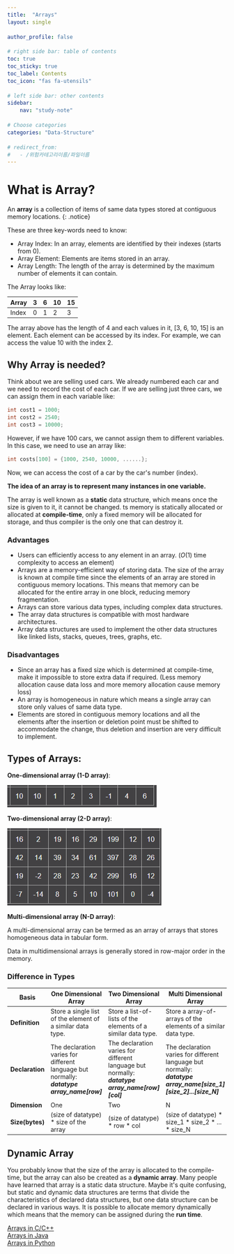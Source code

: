 ```yaml
---
title:  "Arrays"
layout: single

author_profile: false

# right side bar: table of contents
toc: true
toc_sticky: true
toc_label: Contents
toc_icon: "fas fa-utensils"

# left side bar: other contents
sidebar:
    nav: "study-note"

# Choose categories
categories: "Data-Structure"

# redirect_from:
#   - /위험카테고리이름/파일이름
---
```


# What is Array?
An **array** is a collection of items of same data types stored at contiguous memory locations.
{: .notice}

These are three key-words need to know:
+ Array Index: In an array, elements are identified by their indexes (starts from 0).
+ Array Element: Elements are items stored in an array.
+ Array Length: The length of the array is determined by the maximum number of elements it can contain.

The Array looks like:

| Array | 3    | 6    | 10   | 15   |
| ----- | ---- | ---- | ---- | ---- |
| Index | 0    | 1    | 2    | 3    |

The array above has the length of 4 and each values in it, [3, 6, 10, 15] is an element. Each element can be accessed by its index. For example, we can access the value 10 with the index 2.

## Why Array is needed?

Think about we are selling used cars. We already numbered each car and we need to record the cost of each car. If we are selling just three cars, we can assign them in each variable like: 

~~~c++
int cost1 = 1000;
int cost2 = 2540;
int cost3 = 10000;
~~~

However, if we have 100 cars, we cannot assign them to different variables. In this case, we need to use an array like:

~~~c++
int costs[100] = {1000, 2540, 10000, ......};
~~~

Now, we can access the cost of a car by the car's number (index).

**The idea of an array is to represent many instances in one variable.**

The array is well known as a **static** data structure, which means once the size is given to it, it cannot be changed. ts memory is statically allocated or allocated at **compile-time**, only a fixed memory will be allocated for storage, and thus compiler is the only one that can destroy it.

### Advantages

+ Users can efficiently access to any element in an array. ($O(1)$ time complexity to access an element)
+ Arrays are a memory-efficient way of storing data. The size of the array is known at compile time since the elements of an array are stored in contiguous memory locations. This means that memory can be allocated for the entire array in one block, reducing memory fragmentation.
+ Arrays can store various data types, including complex data structures.
+ The array data structures is compatible with most hardware architectures.
+ Array data structures are used to implement the other data structures like linked lists, stacks, queues, trees, graphs, etc.

### Disadvantages

+ Since an array has a fixed size which is determined at compile-time, make it impossible to store extra data if required. (Less memory allocation cause data loss and more memory allocation cause memory loss)
+ An array is homogeneous in nature which means a single array can store only values of same data type.
+ Elements are stored in contiguous memory locations and all the elements after the insertion or deletion point must be shifted to accommodate the change, thus deletion and insertion are very difficult to implement.

## Types of Arrays:

**One-dimensional array (1-D array)**:

![image-20231011133050120](/assets/images/1-D-array.png)

**Two-dimensional array (2-D array)**:

![image-20231011133657401](/assets/images/2-D-array.png)

**Multi-dimensional array (N-D array)**:

A multi-dimensional array can be termed as an array of arrays that stores homogeneous data in tabular form.

Data in multidimensional arrays is generally stored in row-major order in the memory.

### Difference in Types

| Basis           | One Dimensional Array                                        | Two Dimensional Array                                        | Multi Dimensional Array                                      |
| --------------- | ------------------------------------------------------------ | ------------------------------------------------------------ | ------------------------------------------------------------ |
| **Definition**  | Store a single list of the element of a similar data type.   | Store a list-of-lists of the elements of a similar data type. | Store a array-of-arrays of the elements of a similar data type. |
| **Declaration** | The declaration varies for different language but normally:<br />***datatype array_name[row]*** | The declaration varies for different language but normally:<br />***datatype array_name[row][col]*** | The declaration varies for different language but normally:<br />***datatype array_name[size_1][size_2]...[size_N]*** |
| **Dimension**   | One                                                          | Two                                                          | N                                                            |
| **Size(bytes)** | (size of datatype) * size of the array                       | (size of datatype) * row * col                               | (size of datatype) * size_1 * size_2 * ... * size_N          |

## Dynamic Array

You probably know that the size of the array is allocated to the compile-time, but the array can also be created as a **dynamic array**. Many people have learned that array is a static data structure. Maybe it's quite confusing, but static and dynamic data structures are terms that divide the characteristics of declared data structures, but one data structure can be declared in various ways. It is possible to allocate memory dynamically which means that the memory can be assigned during the **run time**.

<div class="notice--info">
    <a href="/data-structure/arrays-in-c-and-c++/">Arrays in C/C++</a><br/>
    <a href="/data-structure/arrays-in-java/">Arrays in Java</a><br/>
    <a href="/data-structure/arrays-in-python/">Arrays in Python</a>
</div>
